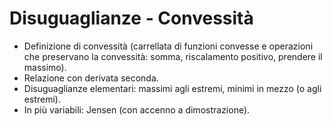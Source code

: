 # Disuguaglianze - Convessità

- Definizione di convessità (carrellata di funzioni convesse e operazioni che preservano la convessità: somma, riscalamento positivo, prendere il massimo).
- Relazione con derivata seconda.
- Disuguaglianze elementari: massimi agli estremi, minimi in mezzo (o agli estremi).
- In più variabili: Jensen (con accenno a dimostrazione).
